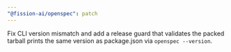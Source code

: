 ```yaml
---
"@fission-ai/openspec": patch
---
```


Fix CLI version mismatch and add a release guard that validates the packed tarball prints the same version as package.json via `openspec --version`.


